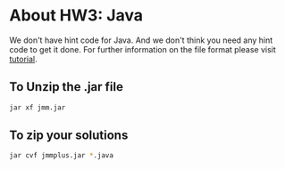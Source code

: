 # About HW3: Java

We don't have hint code for Java. And we don't think you need any hint code to get it done. For further information on the file format please visit [tutorial](https://docs.oracle.com/javase/tutorial/deployment/jar/index.html).

## To Unzip the .jar file
```bash
jar xf jmm.jar
```

## To zip your solutions
```bash
jar cvf jmmplus.jar *.java
```
